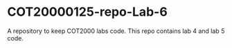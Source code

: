 # COT20000125-repo-Lab-6
A repository to keep COT2000 labs code.
This repo contains lab 4 and lab 5 code.
